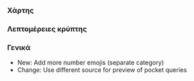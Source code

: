 ### Χάρτης

### Λεπτομέρειες κρύπτης

### Γενικά
- New: Add more number emojis (separate category)
- Change: Use different source for preview of pocket queries
